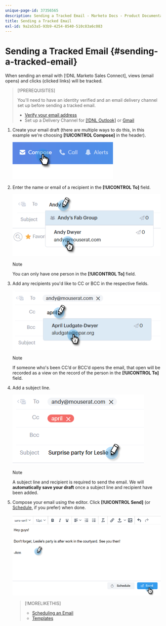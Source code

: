 ```yaml
---
unique-page-id: 37356565
description: Sending a Tracked Email - Marketo Docs - Product Documentation
title: Sending a Tracked Email
exl-id: 9a2a53a5-93b9-4254-8540-510c83a6c083
---
```

# Sending a Tracked Email {#sending-a-tracked-email}

When sending an email with [!DNL Marketo Sales Connect], views (email opens) and clicks (clicked links) will be tracked.

>[!PREREQUISITES]
>
>You'll need to have an identity verified and an email delivery channel set up before sending a tracked email.
>
>* [Verify your email address](/help/marketo/product-docs/marketo-sales-connect/getting-started/email-settings/verify-your-email.md)
>* Set up a Delivery Channel for [[!DNL Outlook]](/help/marketo/product-docs/marketo-sales-connect/email-plugins/msc-for-outlook/email-connection-for-outlook-users.md) or [Gmail](/help/marketo/product-docs/marketo-sales-connect/email-plugins/gmail/email-connection-for-gmail-users.md)

1. Create your email draft (there are multiple ways to do this, in this example we're choosing **[!UICONTROL Compose]** in the header).

   ![](assets/one.png)

1. Enter the name or email of a recipient in the **[!UICONTROL To]** field.

   ![](assets/two.png)

   >[!NOTE]
   >
   >You can only have one person in the **[!UICONTROL To]** field.

1. Add any recipients you'd like to CC or BCC in the respective fields.

   ![](assets/three.png)

   >[!NOTE]
   >
   >If someone who's been CC’d or BCC’d opens the email, that open will be recorded as a view on the record of the person in the **[!UICONTROL To]** field.

1. Add a subject line.

   ![](assets/four.png)

   >[!NOTE]
   >
   >A subject line and recipient is required to send the email. We will **automatically save your draft** once a subject line and recipient have been added.

1. Compose your email using the editor. Click **[!UICONTROL Send]** (or [Schedule](/help/marketo/product-docs/marketo-sales-connect/email/using-the-compose-window/scheduling-an-email.md), if you prefer) when done.

   ![](assets/five.png)

   >[!MORELIKETHIS]
   >
   >* [Scheduling an Email](/help/marketo/product-docs/marketo-sales-connect/email/using-the-compose-window/scheduling-an-email.md)
   >* [Templates](/help/marketo/product-docs/marketo-sales-connect/templates/create-a-new-template.md)
